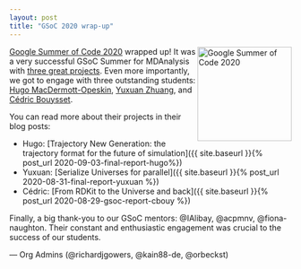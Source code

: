 ```yaml
---
layout: post
title: "GSoC 2020 wrap-up"
---
```


<p>
<img
src="{{ site.baseurl }}{{ site.images }}/mdanalysis-gsoc.png"
title="Google Summer of Code 2020" alt="Google Summer of Code 2020"
style="float: right; height: 12em; " />
</p>

[Google Summer of Code 2020][gsoc] wrapped up! It was a very
successful GSoC Summer for MDAnalysis with 
[three great projects][gsoc-projects]. Even more importantly, we got
to engage with three outstanding students: [Hugo MacDermott-Opeskin][project-hugo],
[Yuxuan Zhuang][project-yuxuan], and [Cédric Bouysset][project-cedric]. 

You can read more about their projects in their blog posts:
* Hugo: [Trajectory New Generation: the trajectory format for the future of simulation]({{ site.baseurl }}{% post_url 2020-09-03-final-report-hugo%})
* Yuxuan: [Serialize Universes for parallel]({{ site.baseurl }}{% post_url 2020-08-31-final-report-yuxuan %})
* Cédric: [From RDKit to the Universe and back]({{ site.baseurl }}{% post_url 2020-08-29-gsoc-report-cbouy %})

Finally, a big thank-you to our GSoC mentors: @IAlibay, @acpmnv,
@fiona-naughton. Their constant and enthusiastic engagement was
crucial to the success of our students. 

— Org Admins (@richardjgowers, @kain88-de, @orbeckst)

[gsoc]: https://summerofcode.withgoogle.com/
[gsoc-projects]: https://summerofcode.withgoogle.com/organizations/4891814374408192/
[project-hugo]: https://summerofcode.withgoogle.com/projects/#5116604104310784
[project-cedric]: https://summerofcode.withgoogle.com/projects/#6750913248624640
[project-yuxuan]: https://summerofcode.withgoogle.com/projects/#5812065073102848
